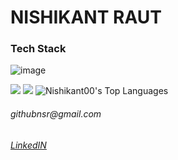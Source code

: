 <h1>NISHIKANT RAUT</h1>  

<h3>Tech Stack</h3>

![image](https://github.com/user-attachments/assets/c35600db-1340-46b5-b53c-d9886a970612)




![](https://user-images.githubusercontent.com/74038190/212257472-08e52665-c503-4bd9-aa20-f5a4dae769b5.gif) ![](https://user-images.githubusercontent.com/74038190/212257454-16e3712e-945a-4ca2-b238-408ad0bf87e6.gif) ![Nishikant00's Top Languages](https://github-readme-stats.vercel.app/api/top-langs/?username=Nishikant00&theme=chartreuse-dark&show_icons=true&hide_border=true&layout=compact)


<h6>githubnsr@gmail.com</h6> 
<h6><a href="https://www.linkedin.com/in/nishidev/" target="blank">LinkedIN</a></h6> 
